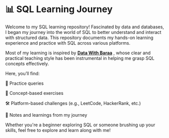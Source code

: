 # 📊 SQL Learning Journey
Welcome to my SQL learning repository!
Fascinated by data and databases, I began my journey into the world of SQL to better understand and interact with structured data. This repository documents my hands-on learning experience and practice with SQL across various platforms.

Most of my learning is inspired by **[Data With Baraa](https://www.youtube.com/watch?v=D_0Veya2XAY&list=PLNcg_FV9n7qZY_2eAtUzEUulNjTJREhQe&index=1)** , whose clear and practical teaching style has been instrumental in helping me grasp SQL concepts effectively.

Here, you’ll find:

📘 Practice queries

🧠 Concept-based exercises

🛠️ Platform-based challenges (e.g., LeetCode, HackerRank, etc.)

📌 Notes and learnings from my journey

Whether you're a beginner exploring SQL or someone brushing up your skills, feel free to explore and learn along with me!
